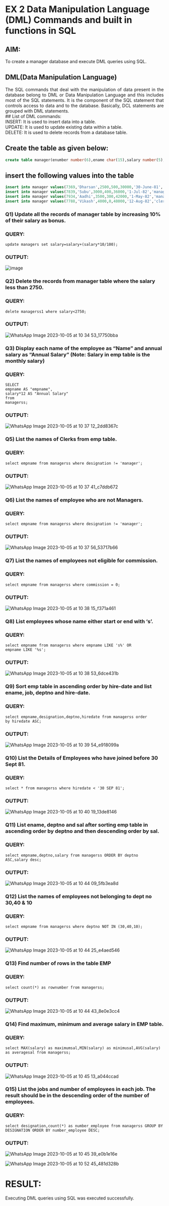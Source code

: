 # EX 2 Data Manipulation Language (DML) Commands and built in functions in SQL
## AIM:
To create a manager database and execute DML queries using SQL.
## DML(Data Manipulation Language)
<div align="justify">
The SQL commands that deal with the manipulation of data present in the database belong to DML or Data Manipulation Language and this includes most of the SQL statements. It is the component of the SQL statement that controls access to data and to the database. Basically, DCL statements are grouped with DML statements.
</div>
## List of DML commands: 
<div align="justify">
INSERT: It is used to insert data into a table.<br>
UPDATE: It is used to update existing data within a table.<br>
DELETE: It is used to delete records from a database table.<br>
</div>

## Create the table as given below:
```sql
create table manager(enumber number(6),ename char(15),salary number(5),commission number(4),annualsalary number(7),Hiredate date,designation char(10),deptno number(2),reporting char(10));
```
## insert the following values into the table
```sql
insert into manager values(7369,'Dharsan',2500,500,30000,'30-June-81','clerk',10,'John');
insert into manager values(7839,'Subu',3000,400,36000,'1-Jul-82','manager',null,'James');
insert into manager values(7934,'Aadhi',3500,300,42000,'1-May-82','manager',30,NULL);
insert into manager values(7788,'Vikash',4000,0,48000,'12-Aug-82','clerk',50,'Bond');
```
### Q1) Update all the records of manager table by increasing 10% of their salary as bonus.
### QUERY:
~~~
update managers set salary=salary+(salary*10/100);
~~~
### OUTPUT:

![image](https://github.com/21005984/EX-2-Data-Manipulation-Language-DML-and-Data-Control-Language-DCL-Commands/assets/94748389/37c68a90-7c3b-482c-a6f8-a1a2976dfd60)

### Q2) Delete the records from manager table where the salary less than 2750.
### QUERY:
~~~
delete managerss1 where salary<2750;
~~~
### OUTPUT:

![WhatsApp Image 2023-10-05 at 10 34 53_17750bba](https://github.com/21005984/EX-2-Data-Manipulation-Language-DML-and-Data-Control-Language-DCL-Commands/assets/94748389/83909a25-c950-40cc-ab1e-c7d9191fdb66)

### Q3) Display each name of the employee as “Name” and annual salary as “Annual Salary” (Note: Salary in emp table is the monthly salary)
### QUERY:
~~~
SELECT
empname AS "empname",
salary*12 AS "Annual Salary"
from
managerss;
~~~
### OUTPUT:

![WhatsApp Image 2023-10-05 at 10 37 12_2dd8367c](https://github.com/21005984/EX-2-Data-Manipulation-Language-DML-and-Data-Control-Language-DCL-Commands/assets/94748389/adec2aea-dc90-4cfa-bf78-e07cc58f92f5)

### Q5)	List the names of Clerks from emp table.
### QUERY:
~~~
select empname from managerss where designation != 'manager';
~~~
### OUTPUT:

![WhatsApp Image 2023-10-05 at 10 37 41_c7ddb672](https://github.com/21005984/EX-2-Data-Manipulation-Language-DML-and-Data-Control-Language-DCL-Commands/assets/94748389/6bf20319-6d5f-44b6-a180-2d29e9dec0d7)

### Q6)	List the names of employee who are not Managers.
### QUERY:
~~~
select empname from managerss where designation != 'manager';
~~~
### OUTPUT:

![WhatsApp Image 2023-10-05 at 10 37 56_53717b66](https://github.com/21005984/EX-2-Data-Manipulation-Language-DML-and-Data-Control-Language-DCL-Commands/assets/94748389/6526bd88-7fd4-48e2-96d9-cf5c2d2d9529)

### Q7)	List the names of employees not eligible for commission.
### QUERY:
~~~
select empname from managerss where commission = 0;
~~~
### OUTPUT:

![WhatsApp Image 2023-10-05 at 10 38 15_f371a461](https://github.com/21005984/EX-2-Data-Manipulation-Language-DML-and-Data-Control-Language-DCL-Commands/assets/94748389/2719f913-3097-402e-ace7-cb38e7c9d972)

### Q8)	List employees whose name either start or end with ‘s’.
### QUERY:
~~~
select empname from managerss where empname LIKE 's%' OR empname LIKE '%s';
~~~
### OUTPUT:

![WhatsApp Image 2023-10-05 at 10 38 53_6dce431b](https://github.com/21005984/EX-2-Data-Manipulation-Language-DML-and-Data-Control-Language-DCL-Commands/assets/94748389/bd86733d-4c11-461f-8594-fefa5cf17202)

### Q9) Sort emp table in ascending order by hire-date and list ename, job, deptno and hire-date.
### QUERY:
~~~
select empname,designation,deptno,hiredate from managerss order by hiredate ASC;
~~~
### OUTPUT:

![WhatsApp Image 2023-10-05 at 10 39 54_e918099a](https://github.com/21005984/EX-2-Data-Manipulation-Language-DML-and-Data-Control-Language-DCL-Commands/assets/94748389/f48ec991-8eb3-45d2-8ca3-684b5d46844a)

### Q10) List the Details of Employees who have joined before 30 Sept 81.
### QUERY:
~~~
select * from managerss where hiredate < '30 SEP 81';
~~~
### OUTPUT:

![WhatsApp Image 2023-10-05 at 10 40 19_13de8146](https://github.com/21005984/EX-2-Data-Manipulation-Language-DML-and-Data-Control-Language-DCL-Commands/assets/94748389/18a7d54b-540f-4de0-9e2b-117b3d8f4f61)

### Q11)	List ename, deptno and sal after sorting emp table in ascending order by deptno and then descending order by sal.
### QUERY:
~~~
select empname,deptno,salary from managerss ORDER BY deptno ASC,salary desc;
~~~
### OUTPUT:

![WhatsApp Image 2023-10-05 at 10 44 09_5fb3ea8d](https://github.com/21005984/EX-2-Data-Manipulation-Language-DML-and-Data-Control-Language-DCL-Commands/assets/94748389/822bc1e8-02c3-4a42-a8e2-cb40a2b3e400)


### Q12) List the names of employees not belonging to dept no 30,40 & 10
### QUERY:
~~~
select empname from managerss where deptno NOT IN (30,40,10);
~~~
### OUTPUT:

![WhatsApp Image 2023-10-05 at 10 44 25_e4aed546](https://github.com/21005984/EX-2-Data-Manipulation-Language-DML-and-Data-Control-Language-DCL-Commands/assets/94748389/d4fba02a-0e23-4946-8670-8caf179478f8)

### Q13) Find number of rows in the table EMP
### QUERY:
~~~
select count(*) as rownumber from managerss;
~~~
### OUTPUT:

![WhatsApp Image 2023-10-05 at 10 44 43_8e0e3cc4](https://github.com/21005984/EX-2-Data-Manipulation-Language-DML-and-Data-Control-Language-DCL-Commands/assets/94748389/5639acba-1154-4080-865e-79ebb1fb9e45)

### Q14) Find maximum, minimum and average salary in EMP table.
### QUERY:
~~~
select MAX(salary) as maximumsal,MIN(salary) as minimusal,AVG(salary) as averagesal from managerss;
~~~
### OUTPUT:


![WhatsApp Image 2023-10-05 at 10 45 13_a044ccad](https://github.com/21005984/EX-2-Data-Manipulation-Language-DML-and-Data-Control-Language-DCL-Commands/assets/94748389/088b349e-8a17-4086-b129-4a79fbb54584)

### Q15) List the jobs and number of employees in each job. The result should be in the descending order of the number of employees.
### QUERY:
~~~
select designation,count(*) as number_employee from managerss GROUP BY
DESIGNATION ORDER BY number_employee DESC;
~~~
### OUTPUT:


![WhatsApp Image 2023-10-05 at 10 45 39_e0b1e16e](https://github.com/21005984/EX-2-Data-Manipulation-Language-DML-and-Data-Control-Language-DCL-Commands/assets/94748389/bc19bedf-8254-463f-b295-1e69973bd41b)


![WhatsApp Image 2023-10-05 at 10 52 45_481d328b](https://github.com/21005984/EX-2-Data-Manipulation-Language-DML-and-Data-Control-Language-DCL-Commands/assets/94748389/7930cdee-321e-4b5f-a567-97249b5b7790)

# RESULT:
Executing DML queries using SQL was executed successfully.

